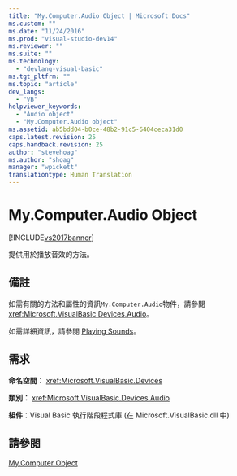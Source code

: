 ```yaml
---
title: "My.Computer.Audio Object | Microsoft Docs"
ms.custom: ""
ms.date: "11/24/2016"
ms.prod: "visual-studio-dev14"
ms.reviewer: ""
ms.suite: ""
ms.technology: 
  - "devlang-visual-basic"
ms.tgt_pltfrm: ""
ms.topic: "article"
dev_langs: 
  - "VB"
helpviewer_keywords: 
  - "Audio object"
  - "My.Computer.Audio object"
ms.assetid: ab5bdd04-b0ce-48b2-91c5-6404ceca31d0
caps.latest.revision: 25
caps.handback.revision: 25
author: "stevehoag"
ms.author: "shoag"
manager: "wpickett"
translationtype: Human Translation
---
```

# My.Computer.Audio Object
[!INCLUDE[vs2017banner](../../../csharp/includes/vs2017banner.md)]

提供用於播放音效的方法。  
  
## 備註  
 如需有關的方法和屬性的資訊`My.Computer.Audio`物件，請參閱<xref:Microsoft.VisualBasic.Devices.Audio>。  
  
 如需詳細資訊，請參閱 [Playing Sounds](../../../visual-basic/developing-apps/programming/computer-resources/playing-sounds.md)。  
  
## 需求  
 **命名空間︰** <xref:Microsoft.VisualBasic.Devices>  
  
 **類別︰** <xref:Microsoft.VisualBasic.Devices.Audio>  
  
 **組件**：Visual Basic 執行階段程式庫 \(在 Microsoft.VisualBasic.dll 中\)  
  
## 請參閱  
 [My.Computer Object](../../../visual-basic/language-reference/objects/my-computer-object.md)